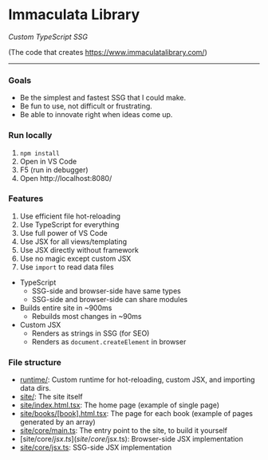 # Immaculata Library

*Custom TypeScript SSG*

(The code that creates https://www.immaculatalibrary.com/)

---

### Goals

* Be the simplest and fastest SSG that I could make.
* Be fun to use, not difficult or frustrating.
* Be able to innovate right when ideas come up.

### Run locally

1. `npm install`
2. Open in VS Code
3. F5 (run in debugger)
4. Open http://localhost:8080/

### Features

1. Use efficient file hot-reloading
2. Use TypeScript for everything
3. Use full power of VS Code
4. Use JSX for all views/templating
5. Use JSX directly without framework
6. Use no magic except custom JSX
7. Use `import` to read data files

* TypeScript
  * SSG-side and browser-side have same types
  * SSG-side and browser-side can share modules
* Builds entire site in ~900ms
  * Rebuilds most changes in ~90ms
* Custom JSX
  * Renders as strings in SSG (for SEO)
  * Renders as `document.createElement` in browser

### File structure

* [runtime/](runtime/): Custom runtime for hot-reloading, custom JSX, and importing data dirs.
* [site/](site/): The site itself
* [site/index.html.tsx](site/index.html.tsx): The home page (example of single page)
* [site/books/[book].html.tsx](site/books/[book].html.tsx): The page for each book (example of pages generated by an array)
* [site/core/main.ts](site/core/main.ts): The entry point to the site, to build it yourself
* [site/core/$jsx.ts](site/core/$jsx.ts): Browser-side JSX implementation
* [site/core/jsx.ts](site/core/jsx.ts): SSG-side JSX implementation
